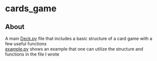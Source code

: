 # cards_game

## About
A main [Deck.py](Deck.py) file that includes a basic structure of a card game with a few useful functions<br />
[example.py](example.py) shows an example that one can utilize the structure and functions in the file I wrote
